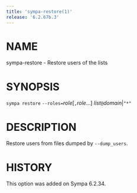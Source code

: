 ```yaml
---
title: 'sympa-restore(1)'
release: '6.2.67b.3'
---
```


# NAME

sympa-restore - Restore users of the lists

# SYNOPSIS

`sympa restore` `--roles=`_role_\[`,`_role_...\] _list_`@`_domain_&#124;`"*"`

# DESCRIPTION

Restore users from files dumped by `--dump_users`.

# HISTORY

This option was added on Sympa 6.2.34.
